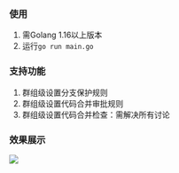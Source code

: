 ### 使用
1. 需Golang 1.16以上版本
2. 运行`go run main.go`

### 支持功能
1. 群组级设置分支保护规则
2. 群组级设置代码合并审批规则
3. 群组级设置代码合并检查：需解决所有讨论

### 效果展示
![](https://jihulab.com/rang.wu/jh-gitlab-group-level-setting-tool/-/raw/main/Images/img1.gif)
